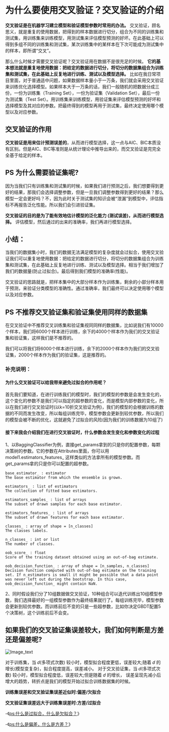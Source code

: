 # 为什么要使用交叉验证？交叉验证的介绍


__交叉验证是在机器学习建立模型和验证模型参数时常用的办法。__ 交叉验证，顾名思义，就是重复的使用数据，把得到的样本数据进行切分，组合为不同的训练集和测试集，用训练集来训练模型，用测试集来评估模型预测的好坏。在此基础上可以得到多组不同的训练集和测试集，某次训练集中的某样本在下次可能成为测试集中的样本，即所谓“交叉”。　

那么什么时候才需要交叉验证呢？交叉验证用在数据不是很充足的时候。 __它的基本想法就是重复地使用数据：把给定的数据进行切分，将切分的数据集组合为训练集和测试集，在此基础上反复地进行训练、测试以及模型选择。__ 比如在我日常项目里面，对于普通适中问题，如果数据样本量小于一万条，我们就会采用交叉验证来训练优化选择模型。如果样本大于一万条的话，我们一般随机的把数据分成三份，一份为训练集（Training Set），一份为验证集（Validation Set），最后一份为测试集（Test Set）。用训练集来训练模型，用验证集来评估模型预测的好坏和选择模型及其对应的参数。把最终得到的模型再用于测试集，最终决定使用哪个模型以及对应参数。



## 交叉验证的作用

__交叉验证是用来估计预测误差的__，从而进行模型选择，这一点与AIC、BIC本质没有区别。但是AIC、BIC等准则是从统计理论中推导出来的，而交叉验证是完完全全基于给定的样本。


## PS 为什么需要验证集呢?

因为当我们只有训练集和测试集的时候，如果我们进行预测之后，我们想要得到更好的结果，那我们会选择调整参数，但是一旦我们调整参数得到更好的结果？那么模型一定会更好吗？不，因为此时关于测试集的知识会被“泄漏”到模型中，评估指标不再报告泛化性能。所以我们会引进验证集。


__交叉验证的目的是为了能有效地估计模型的泛化能力 (测试误差)，从而进行模型选择。__ 评估模型，然后通过的出来的准确率，我们再进行模型选择。

## 小结：

当我们的数据集小时，我们的数据无法满足模型的复杂度就会过拟合，使用交叉验证我们可以重复地使用数据：把给定的数据进行切分，将切分的数据集组合为训练集和测试集，在此基础上反复地进行训练、测试以及模型选择。相当于我们增加了我们的数据量(防止过拟合)。最后得到我们模型的准确率(性能)。

交叉验证的思路就是，把样本集中的大部分样本作为训练集，剩余的小部分样本用于预测，来验证分类模型的准确性。通过准确率，我们最终可以决定使用哪个模型以及对应参数。

## PS 不推荐交叉验证集和验证集使用同样的数据集

在交叉验证中不推荐交叉训练集和验证集视同同样的数据集，比如说我们有10000个样本，我们将6000个样本进行训练，余下的4000个样本作为我们的交叉验证集和验证集，这样我们是不推荐的。

我们可以将我们将6000个样本进行训练，余下的2000个样本作为我们的交叉验证集，2000个样本作为我们的验证集，这是推荐的。

### 补充说明：

#### 为什么交叉验证可以给我带来避免过拟合的作用呢？

首先我们要知道，在进行训练我们的模型时，我们的模型的参数是会发生变化的，这个变化的参数不是我们可以指定的超参数的变化，而是模型内部参数的变化，所以在我们进行交叉验证时(以k=10折交叉验证为例)，我们的模型的会根据训练的数据的不同而发生改变，所以每组训练完毕，模型参数会更新到较优参数，所以我们的模型会被不断的优化，这就避免了过拟合的风险(因为我们的训练数据为10组了)

#### 接下来我会介绍我们在进行交叉验证时，什么参数会发生变化和参数变化的过程

1、以BaggingClassifier为例，直接get_params拿到的只是你的配置参数，每颗决策树的参数。它的参数在Attributes里面，你可以用model1.estimators_features_ 这样类似的方法拿所有的模型参数。而get_params拿的只是你可以配置的超参数。

    base_estimator_ : estimator
    The base estimator from which the ensemble is grown.

    estimators_ : list of estimators
    The collection of fitted base estimators.

    estimators_samples_ : list of arrays
    The subset of drawn samples for each base estimator.

    estimators_features_ : list of arrays
    The subset of drawn features for each base estimator.

    classes_ : array of shape = [n_classes]
    The classes labels.

    n_classes_ : int or list
    The number of classes.

    oob_score_ : float
    Score of the training dataset obtained using an out-of-bag estimate.

    oob_decision_function_ : array of shape = [n_samples, n_classes]
    Decision function computed with out-of-bag estimate on the training set. If n_estimators is small it might be possible that a data point was never left out during the bootstrap. In this case, oob_decision_function_ might contain NaN.


2、同时假设我们分了10组数据做交叉验证，10种组合可以迭代训练出10组模型参数，我们选择最好的一组模型参数作为最终结果就行了。每组训练完毕，模型参数会更新到较优参数。而训练前后不变的只是一些超参数，比如你决定GBDT配置5个决策树，这个训练前后不会变。



## 如果我们的交叉验证集误差较大，我们如何判断是方差还是偏差呢?

![Image_text](https://raw.githubusercontent.com/OneStepAndTwoSteps/data_mining_analysis/master/static/%E6%96%B9%E5%B7%AE%E3%80%81%E5%81%8F%E5%B7%AE/2.png)

对于训练集，当 𝑑(多项式次数) 较小时，模型拟合程度更低，误差较大;随着 𝑑 的增长(模型变复杂)，拟合程度提高，误差减小。 
对于交叉验证集，当 𝑑(多项式次数) 较小时，模型拟合程度低，误差较大;但是随着 𝑑 的增长， 误差呈现先减小后增大的趋势，转折点是我们的模型开始过拟合训练数据集的时候。 


__训练集误差和交叉验证集误差近似时:偏差/欠拟合__

__交叉验证集误差远大于训练集误差时:方差/过拟合__ 


-《[ps:什么是过拟合，什么是欠拟合？](https://github.com/OneStepAndTwoSteps/data_mining_analysis/blob/master/%E6%9C%BA%E5%99%A8%E5%AD%A6%E4%B9%A0/%E8%BF%87%E6%8B%9F%E5%90%88%E5%92%8C%E6%AC%A0%E6%8B%9F%E5%90%88.md)》


-《[ps:什么是偏差，什么是方差？](https://github.com/OneStepAndTwoSteps/data_mining_analysis/blob/master/%E6%96%B9%E5%B7%AE%E3%80%81%E5%81%8F%E5%B7%AE/readme.md)》

